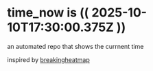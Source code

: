 # time_now is (( 2025-10-10T17:30:00.375Z ))

an automated repo that shows the currnent time

inspired by [breakingheatmap](https://github.com/breakingheatmap/breakingheatmap)